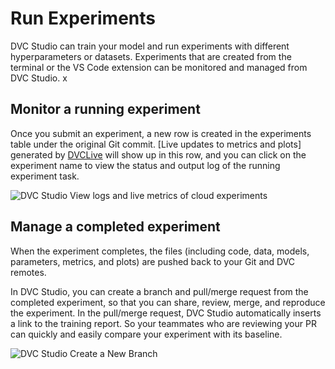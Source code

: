 # Run Experiments

DVC Studio can train your model and run experiments with different
hyperparameters or datasets. Experiments that are created from the terminal or
the VS Code extension can be monitored and managed from DVC Studio. x

## Monitor a running experiment

Once you submit an experiment, a new row is created in the experiments table
under the original Git commit. [Live updates to metrics and plots] generated by
[DVCLive] will show up in this row, and you can click on the experiment name to
view the status and output log of the running experiment task.

![DVC Studio View logs and live metrics of cloud experiments](/img/studio-cloud_exp_logs_and_live_metrics.gif)

## Manage a completed experiment

When the experiment completes, the files (including code, data, models,
parameters, metrics, and plots) are pushed back to your Git and DVC remotes.

In DVC Studio, you can create a branch and pull/merge request from the completed
experiment, so that you can share, review, merge, and reproduce the experiment.
In the pull/merge request, DVC Studio automatically inserts a link to the
training report. So your teammates who are reviewing your PR can quickly and
easily compare your experiment with its baseline.

![DVC Studio Create a New Branch](/img/studio-branch.gif)

[dvclive]: /doc/dvclive
